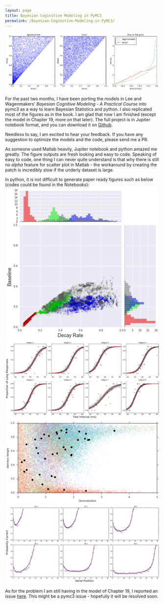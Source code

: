 ```yaml
---
layout: page
title: Bayesian Coginitive Modeling in PyMC3
permalink: /Bayesian-Coginitive-Modeling-in-PyMC3/
---
```


<img src="/image/150316im1.png" />   


For the past two months, I have been porting the models in Lee and Wagenmakers' _Bayesian Cognitive Modeling - A Practical Course_ into pymc3 as a way to learn Bayesian Statistics and python. I also replicated most of the figures as in the book. I am glad that now I am finished (except the model in Chapter 19, more on that later). The full project is in Jupiter notebook format, and you can download it on [Github](https://github.com/junpenglao/Bayesian-Cognitive-Modeling-in-Pymc3).

Needless to say, I am excited to hear your feedback. If you have any suggestion to optimize the models and the code, please send me a PR.

As someone used Matlab heavily, Jupiter notebook and python amazed me greatly. The figure outputs are fresh looking and easy to code. Speaking of easy to code, one thing I can never quite understand is that why there is still no _alpha_ feature for scatter plot in Matlab - the workaround by creating the patch is incredibly slow if the underly dataset is large.

In python, it is not difficult to generate paper ready figures such as below (codes could be found in the Notebooks):   
<img src="/image/150316im2.png" />  
<img src="/image/150316im3.png" />  
<img src="/image/150316im4.png" />  
<img src="/image/150316im5.png" />  

As for the problem I am still having in the model of Chapter 19, I reported an issue [here](https://github.com/pymc-devs/pymc3/issues/1018). This might be a pymc3 issue - hopefully it will be resolved soon.
